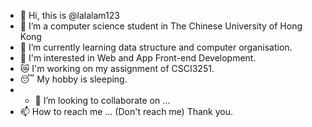 - 👋 Hi, this is @lalalam123
- 👀 I’m a computer science student in The Chinese University of Hong Kong
- 🌱 I’m currently learning data structure and computer organisation.
- 🍁 I'm interested in Web and App Front-end Development.
- 😿 I'm working on my assignment of CSCI3251.
- 😴 My hobby is sleeping.
- - 💞️ I’m looking to collaborate on ...
- 📫 How to reach me ... (Don't reach me)
Thank you.

<!---
lalalam123/lalalam123 is a ✨ special ✨ repository because its `README.md` (this file) appears on your GitHub profile.
You can click the Preview link to take a look at your changes.
--->
